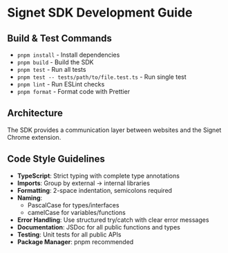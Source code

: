 # Signet SDK Development Guide

## Build & Test Commands
- `pnpm install` - Install dependencies
- `pnpm build` - Build the SDK
- `pnpm test` - Run all tests
- `pnpm test -- tests/path/to/file.test.ts` - Run single test
- `pnpm lint` - Run ESLint checks
- `pnpm format` - Format code with Prettier

## Architecture
The SDK provides a communication layer between websites and the Signet Chrome extension.

## Code Style Guidelines
- **TypeScript**: Strict typing with complete type annotations
- **Imports**: Group by external → internal libraries
- **Formatting**: 2-space indentation, semicolons required
- **Naming**: 
  - PascalCase for types/interfaces
  - camelCase for variables/functions
- **Error Handling**: Use structured try/catch with clear error messages
- **Documentation**: JSDoc for all public functions and types
- **Testing**: Unit tests for all public APIs
- **Package Manager**: pnpm recommended